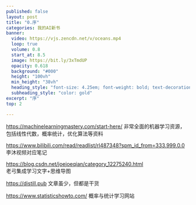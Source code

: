 ```yaml
---
published: false
layout: post
title: "0.序"
categories: 我的AI新书
banner:
  video: https://vjs.zencdn.net/v/oceans.mp4
  loop: true
  volume: 0.8
  start_at: 8.5
  image: https://bit.ly/3xTmdUP
  opacity: 0.618
  background: "#000"
  height: "100vh"
  min_height: "38vh"
  heading_style: "font-size: 4.25em; font-weight: bold; text-decoration: underline"
  subheading_style: "color: gold"
excerpt: "序"
top: 2

---
```


https://machinelearningmastery.com/start-here/
非常全面的机器学习资源，包括线性代数，概率统计，优化算法等资料



https://www.bilibili.com/read/readlist/rl487348?spm_id_from=333.999.0.0 
李沐视频对应笔记


https://blog.csdn.net/joejoeqian/category_12275240.html  
老弓集成学习文字+思维导图


https://distill.pub
文章虽少，但都是干货


https://www.statisticshowto.com/
概率与统计学习网站